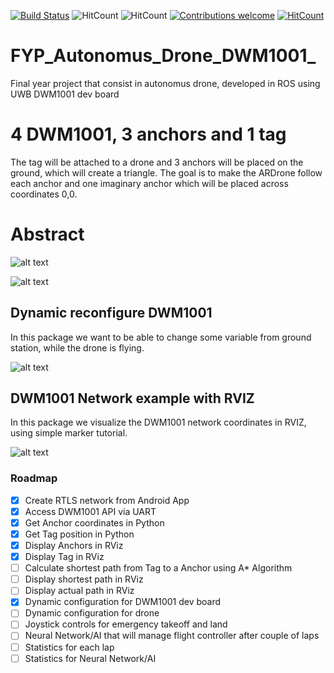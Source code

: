 [![Build Status](http://94.2.115.49:8080/buildStatus/icon?job=testing)](http://94.2.115.49:8080/job/testing/)
![HitCount](https://img.shields.io/badge/ROS%20version-kinetic-blue.svg)
![HitCount](https://img.shields.io/badge/Supported%20OS-Ubuntu%2016.04-orange.svg)
[![Contributions welcome](https://img.shields.io/badge/contributions-welcome-brightgreen.svg?style=flat)](https://github.com/dwyl/esta/issues)
[![HitCount](http://hits.dwyl.io/20chix/https://github.com/20chix/FYP_Autonomus_Drone_DWM1001.svg)](http://hits.dwyl.io/20chix/https://github.com/20chix/FYP_Autonomus_Drone_DWM1001)

# FYP_Autonomus_Drone_DWM1001_

Final year project that consist in autonomus drone, developed in ROS using UWB DWM1001 dev board

# 4 DWM1001, 3 anchors and 1 tag
 The tag will be attached to a drone and  3 anchors will be placed on the ground, which will create a triangle.
 The goal is to make the ARDrone follow each anchor and one imaginary anchor which will be placed across coordinates 0,0.

# Abstract 
![alt text](https://raw.githubusercontent.com/20chix/FYP_Autonomus_Drone_DWM1001/master/FYP_Diagram.png?token=AO45C4eNqW3AnQL1E036tFJ3s1KIHFfwks5bhAZqwA%3D%3D)

![alt text](https://raw.githubusercontent.com/20chix/FYP_Autonomus_Drone_DWM1001/master/FYP_Diagram_dev_board.png?token=AO45C0DC26OMC9PjMv1PUlwOIk6pRYEmks5bhAcCwA%3D%3D)

## Dynamic reconfigure DWM1001
In this package we want to be able to change some variable from ground station, while the drone is flying.

![alt text](https://raw.githubusercontent.com/20chix/FYP_Autonomus_Drone_DWM1001/master/dynamic_config.png?token=AO45C3CO77Aa8DxZQyxA-oq_oVtv11tRks5bhlRlwA%3D%3D)

## DWM1001 Network example with RVIZ
In this package we visualize the DWM1001 network coordinates in RVIZ, using simple marker tutorial. 

![alt text](https://raw.githubusercontent.com/20chix/FYP_Autonomus_Drone_DWM1001/master/DWM1001_Network.png?token=AO45C1WgUxFjc6e9d7bAp7ieUUyNsPYWks5bhlSHwA%3D%3D)


### Roadmap
- [x] Create RTLS network from Android App
- [x] Access DWM1001 API via UART
- [x] Get Anchor coordinates in Python
- [x] Get Tag position in Python
- [x] Display Anchors in RViz
- [x] Display Tag in RViz
- [ ] Calculate shortest path from Tag to a Anchor using A* Algorithm
- [ ] Display shortest path in RViz
- [ ] Display actual path in RViz
- [x] Dynamic configuration for DWM1001 dev board
- [ ] Dynamic configuration for drone
- [ ] Joystick controls for emergency takeoff and land
- [ ] Neural Network/AI that will manage flight controller after couple of laps
- [ ] Statistics for each lap
- [ ] Statistics for Neural Network/AI
